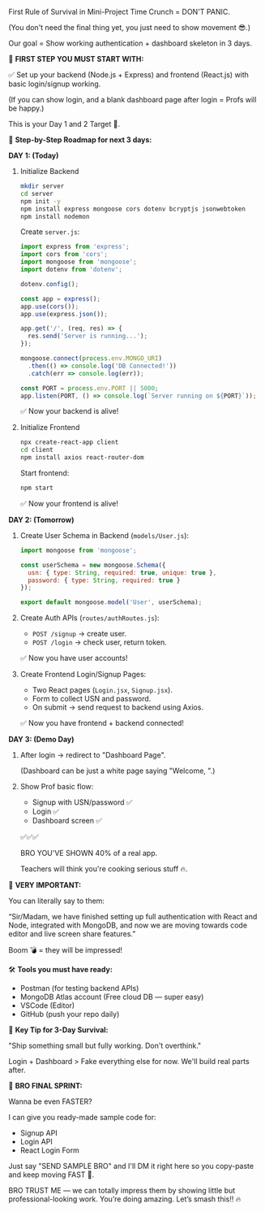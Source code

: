 First Rule of Survival in Mini-Project Time Crunch = DON'T PANIC.

(You don't need the final thing yet, you just need to show movement 😎.)

Our goal = Show working authentication + dashboard skeleton in 3 days.

🥇 **FIRST STEP YOU MUST START WITH:**

✅ Set up your backend (Node.js + Express) and frontend (React.js) with basic login/signup working.

(If you can show login, and a blank dashboard page after login = Profs will be happy.)

This is your Day 1 and 2 Target 🥵.

🎯 **Step-by-Step Roadmap for next 3 days:**

**DAY 1: (Today)**

1.  Initialize Backend

    ```bash
    mkdir server
    cd server
    npm init -y
    npm install express mongoose cors dotenv bcryptjs jsonwebtoken
    npm install nodemon
    ```

    Create `server.js`:

    ```javascript
    import express from 'express';
    import cors from 'cors';
    import mongoose from 'mongoose';
    import dotenv from 'dotenv';

    dotenv.config();

    const app = express();
    app.use(cors());
    app.use(express.json());

    app.get('/', (req, res) => {
      res.send('Server is running...');
    });

    mongoose.connect(process.env.MONGO_URI)
      .then(() => console.log('DB Connected!'))
      .catch(err => console.log(err));

    const PORT = process.env.PORT || 5000;
    app.listen(PORT, () => console.log(`Server running on ${PORT}`));
    ```

    ✅ Now your backend is alive!

2.  Initialize Frontend

    ```bash
    npx create-react-app client
    cd client
    npm install axios react-router-dom
    ```

    Start frontend:

    ```bash
    npm start
    ```

    ✅ Now your frontend is alive!

**DAY 2: (Tomorrow)**

1.  Create User Schema in Backend (`models/User.js`):

    ```javascript
    import mongoose from 'mongoose';

    const userSchema = new mongoose.Schema({
      usn: { type: String, required: true, unique: true },
      password: { type: String, required: true }
    });

    export default mongoose.model('User', userSchema);
    ```

2.  Create Auth APIs (`routes/authRoutes.js`):

    * `POST /signup` → create user.
    * `POST /login` → check user, return token.

    ✅ Now you have user accounts!

3.  Create Frontend Login/Signup Pages:

    * Two React pages (`Login.jsx`, `Signup.jsx`).
    * Form to collect USN and password.
    * On submit → send request to backend using Axios.

    ✅ Now you have frontend + backend connected!

**DAY 3: (Demo Day)**

1.  After login → redirect to "Dashboard Page".

    (Dashboard can be just a white page saying "Welcome, <user>".)

2.  Show Prof basic flow:

    * Signup with USN/password ✅
    * Login ✅
    * Dashboard screen ✅

    ✅✅✅

    BRO YOU'VE SHOWN 40% of a real app.

    Teachers will think you're cooking serious stuff 🔥.

📢 **VERY IMPORTANT:**

You can literally say to them:

“Sir/Madam, we have finished setting up full authentication with React and Node, integrated with MongoDB, and now we are moving towards code editor and live screen share features.”

Boom 💣 = they will be impressed!

🛠️ **Tools you must have ready:**

* Postman (for testing backend APIs)
* MongoDB Atlas account (Free cloud DB — super easy)
* VSCode (Editor)
* GitHub (push your repo daily)

🧠 **Key Tip for 3-Day Survival:**

"Ship something small but fully working. Don't overthink."

Login + Dashboard > Fake everything else for now. We'll build real parts after.

🚀 **BRO FINAL SPRINT:**

Wanna be even FASTER?

I can give you ready-made sample code for:

* Signup API
* Login API
* React Login Form

Just say "SEND SAMPLE BRO" and I'll DM it right here so you copy-paste and keep moving FAST 💨.

BRO TRUST ME — we can totally impress them by showing little but professional-looking work. You’re doing amazing. Let’s smash this!! 🔥
